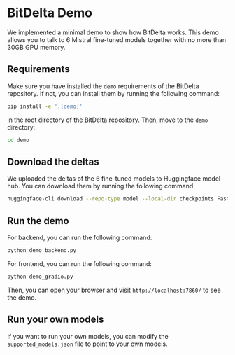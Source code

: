 # BitDelta Demo

We implemented a minimal demo to show how BitDelta works. This demo allows you to talk to 6 Mistral fine-tuned models together with no more than 30GB GPU memory.

## Requirements

Make sure you have installed the `demo` requirements of the BitDelta repository. If not, you can install them by running the following command:

```bash
pip install -e '.[demo]'
```

in the root directory of the BitDelta repository. Then, move to the `demo` directory:

```bash
cd demo
```

## Download the deltas

We uploaded the deltas of the 6 fine-tuned models to Huggingface model hub. You can download them by running the following command:

```bash
huggingface-cli download --repo-type model --local-dir checkpoints FasterDecoding/BitDelta_Mistral_combo
```

## Run the demo

For backend, you can run the following command:

```bash
python demo_backend.py
```

For frontend, you can run the following command:

```bash
python demo_gradio.py
```

Then, you can open your browser and visit `http://localhost:7860/` to see the demo.

## Run your own models

If you want to run your own models, you can modify the `supported_models.json` file to point to your own models.
